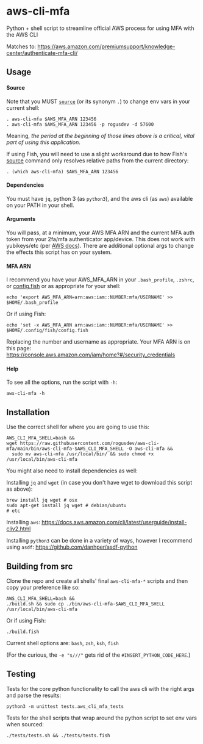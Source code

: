 # aws-cli-mfa
Python + shell script to streamline official AWS process for using MFA with the AWS CLI

Matches to: https://aws.amazon.com/premiumsupport/knowledge-center/authenticate-mfa-cli/

## Usage

#### Source
Note that you MUST [`source`](https://linuxize.com/post/bash-source-command/) (or its synonym `.`) to change env vars in your current shell:

    . aws-cli-mfa $AWS_MFA_ARN 123456
    . aws-cli-mfa $AWS_MFA_ARN 123456 -p rogusdev -d 57600

Meaning, *the period at the beginning of those lines above is a critical, vital part of using this application*.

If using Fish, you will need to use a slight workaround due to how Fish's [source](https://fishshell.com/docs/current/cmds/source.html) command only resolves relative paths from the current directory:

    . (which aws-cli-mfa) $AWS_MFA_ARN 123456

#### Dependencies
You must have `jq`, python 3 (as `python3`), and the aws cli (as `aws`) available on your PATH in your shell.

#### Arguments
You will pass, at a minimum, your AWS MFA ARN and the current MFA auth token from your 2fa/mfa authenticator app/device. This does not work with yubikeys/etc (per [AWS docs](https://aws.amazon.com/premiumsupport/knowledge-center/authenticate-mfa-cli/)). There are additional optional args to change the effects this script has on your system.

#### MFA ARN
I recommend you have your AWS_MFA_ARN in your `.bash_profile`, `.zshrc`, or [config.fish](https://fishshell.com/docs/current/language.html#configuration) or as appropriate for your shell:

    echo 'export AWS_MFA_ARN=arn:aws:iam::NUMBER:mfa/USERNAME' >> $HOME/.bash_profile

Or if using Fish:

    echo 'set -x AWS_MFA_ARN arn:aws:iam::NUMBER:mfa/USERNAME' >> $HOME/.config/fish/config.fish

Replacing the number and username as appropriate. Your MFA ARN is on this page:\
https://console.aws.amazon.com/iam/home?#/security_credentials

#### Help
To see all the options, run the script with `-h`:

    aws-cli-mfa -h

## Installation
Use the correct shell for where you are going to use this:

    AWS_CLI_MFA_SHELL=bash &&
    wget https://raw.githubusercontent.com/rogusdev/aws-cli-mfa/main/bin/aws-cli-mfa-$AWS_CLI_MFA_SHELL -O aws-cli-mfa &&
      sudo mv aws-cli-mfa /usr/local/bin/ && sudo chmod +x /usr/local/bin/aws-cli-mfa

You might also need to install dependencies as well:

Installing `jq` and `wget` (in case you don't have wget to download this script as above):

    brew install jq wget # osx
    sudo apt-get install jq wget # debian/ubuntu
    # etc

Installing `aws`: https://docs.aws.amazon.com/cli/latest/userguide/install-cliv2.html

Installing `python3` can be done in a variety of ways, however I recommend using `asdf`: https://github.com/danhper/asdf-python

## Building from src
Clone the repo and create all shells' final `aws-cli-mfa-*` scripts and then copy your preference like so:

    AWS_CLI_MFA_SHELL=bash &&
    ./build.sh && sudo cp ./bin/aws-cli-mfa-$AWS_CLI_MFA_SHELL /usr/local/bin/aws-cli-mfa

Or if using Fish:

    ./build.fish

Current shell options are: `bash`, `zsh`, `ksh`, `fish`

(For the curious, the `-e "s///"` gets rid of the `#INSERT_PYTHON_CODE_HERE`.)

## Testing
Tests for the core python functionality to call the aws cli with the right args and parse the results:

    python3 -m unittest tests.aws_cli_mfa_tests

Tests for the shell scripts that wrap around the python script to set env vars when sourced:

    ./tests/tests.sh && ./tests/tests.fish
